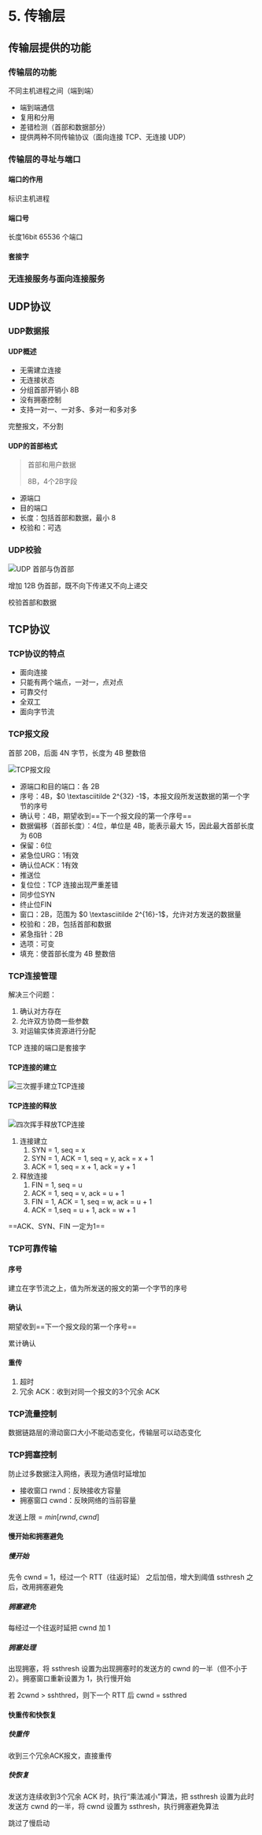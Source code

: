 # 5. 传输层

## 传输层提供的功能

### 传输层的功能

不同主机进程之间（端到端）

- 端到端通信
- 复用和分用
- 差错检测（首部和数据部分）
- 提供两种不同传输协议（面向连接 TCP、无连接 UDP）

### 传输层的寻址与端口

#### 端口的作用

标识主机进程

#### 端口号

长度16bit 65536 个端口

#### 套接字

### 无连接服务与面向连接服务

## UDP协议

### UDP数据报

#### UDP概述

- 无需建立连接
- 无连接状态
- 分组首部开销小 8B
- 没有拥塞控制
- 支持一对一、一对多、多对一和多对多

完整报文，不分割

#### UDP的首部格式

> 首部和用户数据
>
> 8B，4个2B字段

- 源端口
- 目的端口
- 长度：包括首部和数据，最小 8
- 校验和：可选

### UDP校验

![UDP 首部与伪首部](https://raw.githubusercontent.com/BluePrintYang/PicHub/master/premaster/image-20231014170220318.png)

增加 12B 伪首部，既不向下传递又不向上递交

校验首部和数据

## TCP协议

### TCP协议的特点

- 面向连接
- 只能有两个端点，一对一，点对点
- 可靠交付
- 全双工
- 面向字节流

### TCP报文段

首部 20B，后面 4N 字节，长度为 4B 整数倍

![TCP报文段](https://raw.githubusercontent.com/BluePrintYang/PicHub/master/premaster/image-20231014170119509.png)

- 源端口和目的端口：各 2B
- 序号：4B，$0 \textasciitilde 2^{32} -1$，本报文段所发送数据的第一个字节的序号
- 确认号：4B，期望收到==下一个报文段的第一个序号==
- 数据偏移（首部长度）：4位，单位是 4B，能表示最大 15，因此最大首部长度为 60B
- 保留：6位
- 紧急位URG：1有效
- 确认位ACK：1有效
- 推送位
- 复位位：TCP 连接出现严重差错
- 同步位SYN
- 终止位FIN
- 窗口：2B，范围为 $0 \textasciitilde 2^{16}-1$，允许对方发送的数据量
- 校验和：2B，包括首部和数据
- 紧急指针：2B
- 选项：可变
- 填充：使首部长度为 4B 整数倍

### TCP连接管理

解决三个问题：

1. 确认对方存在
2. 允许双方协商一些参数
3. 对运输实体资源进行分配

TCP 连接的端口是套接字

#### TCP连接的建立

![三次握手建立TCP连接](https://raw.githubusercontent.com/BluePrintYang/PicHub/master/premaster/image-20231014170258817.png)

#### TCP连接的释放

![四次挥手释放TCP连接](https://raw.githubusercontent.com/BluePrintYang/PicHub/master/premaster/image-20231014170438858.png)

1. 连接建立
   1. SYN = 1, seq = x
   2. SYN = 1, ACK = 1, seq = y, ack = x + 1
   3. ACK = 1, seq = x + 1, ack = y + 1
2. 释放连接
   1. FIN = 1, seq = u
   2. ACK = 1, seq = v, ack = u + 1
   3. FIN = 1, ACK = 1, seq = w, ack = u + 1
   4. ACK = 1,seq = u + 1, ack = w + 1

==ACK、SYN、FIN 一定为1==

### TCP可靠传输

#### 序号

建立在字节流之上，值为所发送的报文的第一个字节的序号

#### 确认

期望收到==下一个报文段的第一个序号==

累计确认

#### 重传

1. 超时
2. 冗余 ACK：收到对同一个报文的3个冗余 ACK

### TCP流量控制

数据链路层的滑动窗口大小不能动态变化，传输层可以动态变化

### TCP拥塞控制

防止过多数据注入网络，表现为通信时延增加

- 接收窗口 rwnd：反映接收方容量
- 拥塞窗口 cwnd：反映网络的当前容量

$\text{发送上限} = min[rwnd, cwnd]$

#### 慢开始和拥塞避免

##### 慢开始

先令 cwnd = 1，经过一个 RTT（往返时延） 之后加倍，增大到阈值 ssthresh 之后，改用拥塞避免

##### 拥塞避免

每经过一个往返时延把 cwnd 加 1

##### 拥塞处理

出现拥塞，将 ssthresh 设置为出现拥塞时的发送方的 cwnd 的一半（但不小于2）。拥塞窗口重新设置为 1，执行慢开始

若 2cwnd > sshthred，则下一个 RTT 后 cwnd = ssthred

#### 快重传和快恢复

##### 快重传

收到三个冗余ACK报文，直接重传

##### 快恢复

发送方连续收到3个冗余 ACK 时，执行“乘法减小”算法，把 ssthresh 设置为此时发送方 cwnd 的一半，将 cwnd 设置为 ssthresh，执行拥塞避免算法

跳过了慢启动